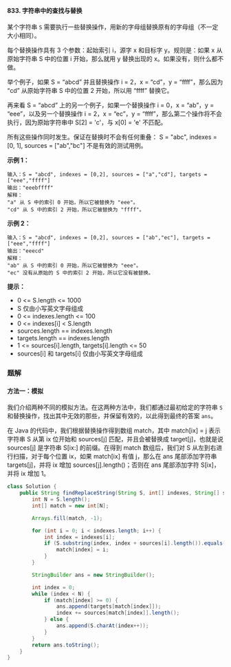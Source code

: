 #### 833. 字符串中的查找与替换

某个字符串 `S` 需要执行一些替换操作，用新的字母组替换原有的字母组（不一定大小相同）。

每个替换操作具有 3 个参数：起始索引 i，源字 x 和目标字 y。规则是：如果 x 从原始字符串 S 中的位置 i 开始，那么就用 y 替换出现的 x。如果没有，则什么都不做。

举个例子，如果 S = “abcd” 并且替换操作 i = 2，x = “cd”，y = “ffff”，那么因为 “cd” 从原始字符串 S 中的位置 2 开始，所以用 “ffff” 替换它。

再来看 S = “abcd” 上的另一个例子，如果一个替换操作 i = 0，x = “ab”，y = “eee”，以及另一个替换操作 i = 2，x = “ec”，y = “ffff”，那么第二个操作将不会执行，因为原始字符串中 S[2] = 'c'，与 x[0] = 'e' 不匹配。

所有这些操作同时发生。保证在替换时不会有任何重叠： S = "abc", indexes = [0, 1], sources = ["ab","bc"] 不是有效的测试用例。

**示例 1：**

```shell
输入：S = "abcd", indexes = [0,2], sources = ["a","cd"], targets = ["eee","ffff"]
输出："eeebffff"
解释：
"a" 从 S 中的索引 0 开始，所以它被替换为 "eee"。
"cd" 从 S 中的索引 2 开始，所以它被替换为 "ffff"。
```

**示例 2：**

```shell
输入：S = "abcd", indexes = [0,2], sources = ["ab","ec"], targets = ["eee","ffff"]
输出："eeecd"
解释：
"ab" 从 S 中的索引 0 开始，所以它被替换为 "eee"。
"ec" 没有从原始的 S 中的索引 2 开始，所以它没有被替换。
```

**提示：**

* 0 <= S.length <= 1000
* S 仅由小写英文字母组成
* 0 <= indexes.length <= 100
* 0 <= indexes[i] < S.length
* sources.length == indexes.length
* targets.length == indexes.length
* 1 <= sources[i].length, targets[i].length <= 50
* sources[i] 和 targets[i] 仅由小写英文字母组成

### 题解

#### 方法一：模拟

我们介绍两种不同的模拟方法。在这两种方法中，我们都通过最初给定的字符串 `S` 和替换操作，找出其中无效的那些，并保留有效的，以此得到最终的答案 `ans`。

在 Java 的代码中，我们根据替换操作得到数组 match，其中 match[ix] = j 表示字符串 S 从第 ix 位开始和 sources[j] 匹配，并且会被替换成 target[j]，也就是说 sources[j] 是字符串 S[ix:] 的前缀。在得到 match 数组后，我们对 S 从左到右进行扫描，对于每个位置 ix，如果 match[ix] 有值 j，那么在 ans 尾部添加字符串 targets[j]，并将 ix 增加 sources[j].length()；否则在 ans 尾部添加字符 S[ix]，并将 ix 增加 1。

```java
class Solution {
    public String findReplaceString(String S, int[] indexes, String[] sources, String[] targets) {
        int N = S.length();
        int[] match = new int[N];

        Arrays.fill(match, -1);

        for (int i = 0; i < indexes.length; i++) {
            int index = indexes[i];
            if (S.substring(index, index + sources[i].length()).equals(sources[i])) {
                match[index] = i;
            }
        }

        StringBuilder ans = new StringBuilder();

        int index = 0;
        while (index < N) {
            if (match[index] >= 0) {
                ans.append(targets[match[index]]);
                index += sources[match[index]].length();
            } else {
                ans.append(S.charAt(index++));
            }
        }
        return ans.toString();
    }
}
```

